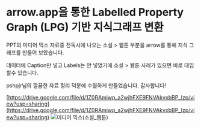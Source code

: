 # arrow.app을 통한 Labelled Property Graph (LPG) 기반 지식그래프 변환

PPT의 미디어 믹스 자료중 전독시에 나오는 소설 > 웹툰 부분을 arrow를 통해 지식 그래프를 만들어 보았습니다.

데이터에 Caption만 넣고 Labels는 안 넣었기에 소설 > 웹툰 사례가 있으면 바로 대입 할수 있습니다.

pshpjr님의 깔끔한 자료 정리 덕분에 수월하게 만들었습니다. 감사합니다!

[https://drive.google.com/file/d/1Z0RAmiwp_a2wjhFXE9FNVAkvxbBP_Izp/view?usp=sharing](https://drive.google.com/file/d/1Z0RAmiwp_a2wjhFXE9FNVAkvxbBP_Izp/view?usp=sharing)
![미디어 믹스(소설_웹툰)](https://user-images.githubusercontent.com/101037541/162563698-b8d483fc-5ad4-474d-9859-5154a07c579e.png)
